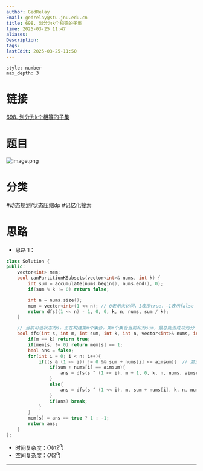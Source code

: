 ```yaml
---
author: GedRelay
Email: gedrelay@stu.jnu.edu.cn
title: 698. 划分为k个相等的子集
time: 2025-03-25 11:47
aliases: 
Description: 
tags: 
lastEdit: 2025-03-25-11:50
---
```


```toc
style: number
max_depth: 3
```

# 链接
[698. 划分为k个相等的子集](https://leetcode.cn/problems/partition-to-k-equal-sum-subsets/) 

# 题目
![image.png](https://ged-pic-bed.oss-cn-guangzhou.aliyuncs.com/img/202503251148454.png)


# 分类
#动态规划/状态压缩dp #记忆化搜索 

# 思路
- 思路 1：


```cpp
class Solution {
public:
    vector<int> mem;
    bool canPartitionKSubsets(vector<int>& nums, int k) {
        int sum = accumulate(nums.begin(), nums.end(), 0);
        if(sum % k != 0) return false;

        int n = nums.size();
        mem = vector<int>(1 << n); // 0表示未访问，1表示true，-1表示false
        return dfs((1 << n) - 1, 0, 0, k, n, nums, sum / k);
    }

    // 当前可选状态为s，正在构建第m个集合，第m个集合当前和为sum，最总能否成功划分
    bool dfs(int s, int m, int sum, int k, int n, vector<int>& nums, int aimsum){
        if(m == k) return true;
        if(mem[s] != 0) return mem[s] == 1;
        bool ans = false;
        for(int i = 0; i < n; i++){
            if((s & (1 << i)) != 0 && sum + nums[i] <= aimsum){  // 第i个数字可选
                if(sum + nums[i] == aimsum){
                    ans = dfs(s ^ (1 << i), m + 1, 0, k, n, nums, aimsum);
                }
                else{
                    ans = dfs(s ^ (1 << i), m, sum + nums[i], k, n, nums, aimsum);
                }
                if(ans) break;
            }
        }
        mem[s] = ans == true ? 1 : -1;
        return ans;
    }
};
```


- 时间复杂度：${O\left( n2^{n}  \right)  }$ 
- 空间复杂度：${O\left( 2^{n}  \right)  }$ 


---

